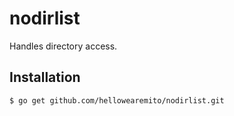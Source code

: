 # nodirlist

Handles directory access.

## Installation

```$ go get github.com/hellowearemito/nodirlist.git```